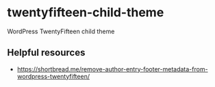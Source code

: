 # twentyfifteen-child-theme
WordPress TwentyFifteen child theme

## Helpful resources
- https://shortbread.me/remove-author-entry-footer-metadata-from-wordpress-twentyfifteen/
